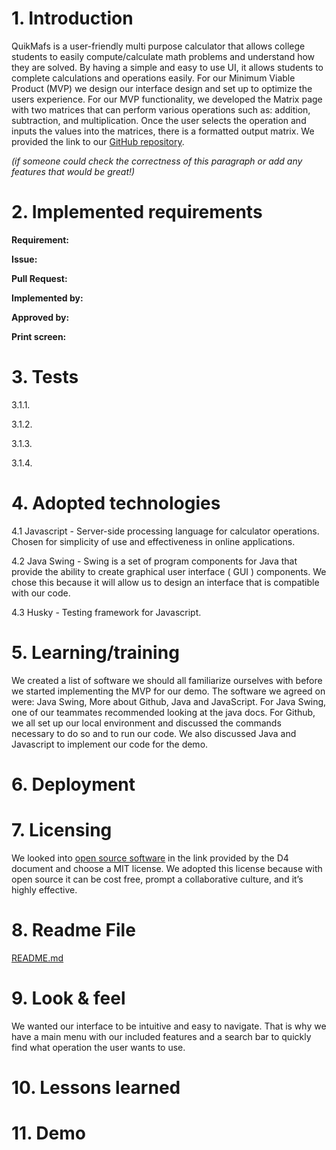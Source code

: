 # 1. Introduction
QuikMafs is a user-friendly multi purpose calculator that allows college students to easily compute/calculate math problems and understand how they are solved. By having a simple and easy to use UI, it allows students to complete calculations and operations easily. For our Minimum Viable Product (MVP) we design our interface design and set up to optimize the users experience. For our MVP functionality, we developed the Matrix page with two matrices that can perform various operations such as: addition, subtraction, and multiplication. Once the user selects the operation and inputs the values into the matrices, there is a formatted output matrix. 
We provided the link to our [GitHub repository](https://github.com/ZaderRox1111/CS-386-Project). 

*(if someone could check the correctness of this paragraph or add any features that would be great!)*

# 2. Implemented requirements
**Requirement:** 

**Issue:** 

**Pull Request:** 

**Implemented by:** 

**Approved by:** 

**Print screen:** 

# 3. Tests
3.1.1.

3.1.2.

3.1.3.

3.1.4.

# 4. Adopted technologies
4.1 Javascript - Server-side processing language for calculator operations. Chosen for simplicity of use and effectiveness in online applications.

4.2 Java Swing - Swing is a set of program components for Java that provide the ability to create graphical user interface ( GUI ) components. We chose this because it will allow us to design an interface that is compatible with our code.

4.3 Husky - Testing framework for Javascript.

# 5. Learning/training
We created a list of software we should all familiarize ourselves with before we started implementing the MVP for our demo. The software we agreed on were: Java Swing, More about Github, Java and JavaScript. For Java Swing, one of our teammates recommended looking at the java docs. For Github, we all set up our local environment and discussed the commands necessary to do so and to run our code. We also discussed Java and Javascript to implement our code for the demo.

# 6. Deployment 

# 7. Licensing
We looked into [open source software](http://redhat.slides.com/glikins/open-source-licensing-101#/) in the link provided by the D4 document and choose a MIT license. We adopted this license because with open source it can be cost free, prompt a collaborative culture, and it’s highly effective.

# 8. Readme File
[README.md](https://github.com/ZaderRox1111/CS-386-Project/blob/test/README.md)

# 9. Look & feel
We wanted our interface to be intuitive and easy to navigate. That is why we have a main menu with our included features and a search bar to quickly find what operation the user wants to use.

# 10. Lessons learned

# 11. Demo
